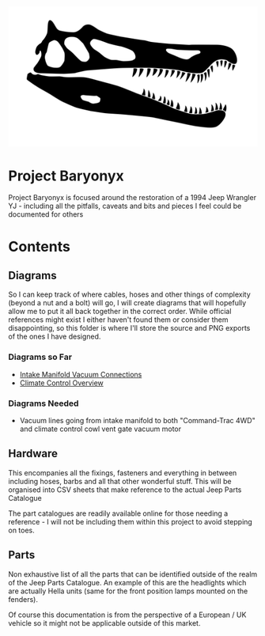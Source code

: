 ![Project Baryonyx Project Logo](Media/Project/baryonyx_skull_flipped_3840x2160.png)
# Project Baryonyx
Project Baryonyx is focused around the restoration of a 1994 Jeep Wrangler YJ - including all the pitfalls, caveats and bits and pieces I feel could be documented for others

# Contents
## Diagrams
So I can keep track of where cables, hoses and other things of complexity (beyond a nut and a bolt) will go, I will create diagrams that will hopefully allow me to put it all back together in the correct order. While official references might exist I either haven't found them or consider them disappointing, so this folder is where I'll store the source and PNG exports of the ones I have designed.

### Diagrams so Far
* [Intake Manifold Vacuum Connections](<Diagrams/Intake Manifold - Vacuum Lines.png>)
* [Climate Control Overview](<Diagrams/Climate Control System.png>)

### Diagrams Needed
* Vacuum lines going from intake manifold to both "Command-Trac 4WD" and climate control cowl vent gate vacuum motor

## Hardware
This encompanies all the fixings, fasteners and everything in between including hoses, barbs and all that other wonderful stuff. This will be organised into CSV sheets that make reference to the actual Jeep Parts Catalogue

The part catalogues are readily available online for those needing a reference - I will not be including them within this project to avoid stepping on toes.

## Parts
Non exhaustive list of all the parts that can be identified outside of the realm of the Jeep Parts Catalogue. An example of this are the headlights which are actually Hella units (same for the front position lamps mounted on the fenders).

Of course this documentation is from the perspective of a European / UK vehicle so it might not be applicable outside of this market.
